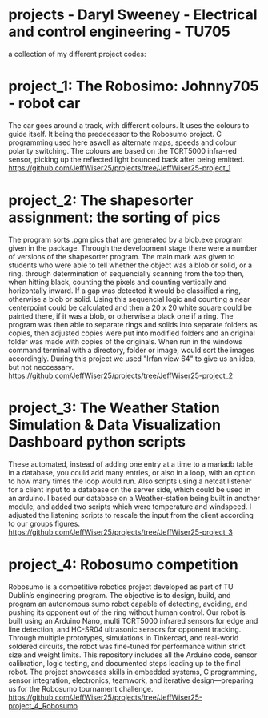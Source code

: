 # projects - Daryl Sweeney - Electrical and control engineering - TU705
a collection of my different project codes:
# project_1: The Robosimo: Johnny705 - robot car
The car goes around a track, with different colours. It uses the colours to guide itself. It being the predecessor to the Robosumo project.
C programming used here aswell as alternate maps, speeds and colour polarity switching. The colours are based on the TCRT5000 infra-red sensor,
picking up the reflected light bounced back after being emitted.
https://github.com/JeffWiser25/projects/tree/JeffWiser25-project_1
# project_2: The shapesorter assignment: the sorting of pics
The program sorts .pgm pics that are generated by a blob.exe program given in the package. Through the development stage there were a number of
versions of the shapesorter program. The main mark was given to students who were able to tell whether the object was a blob or solid, or a ring.
through determination of sequencially scanning from the top then, when hitting black, counting the pixels and counting vertically and horizontally inward. If a
gap was detected it would be classified a ring, otherwise a blob or solid. Using this sequencial logic and counting a near centerpoint could be calculated and 
then a 20 x 20 white square could be painted there, if it was a blob, or otherwise a black one if a ring. The program was then able to separate rings and solids into separate folders as copies, then
adjusted copies were put into modified folders and an original folder was made with copies of the originals. When run in the windows command terminal with a directory, folder or image,
would sort the images accordingly. During this project we used "Irfan view 64" to give us an idea, but not neccessary.
https://github.com/JeffWiser25/projects/tree/JeffWiser25-project_2
# project_3: The Weather Station Simulation & Data Visualization Dashboard python scripts
These automated, instead of adding one entry at a time to a mariadb table in a database, you could add many entries, or also in a loop, with an option to how many times the loop would run.
Also scripts using a netcat listener for a client input to a database on the server side, which could be used in an arduino. I based our database on a Weather-station being built in another module,
and added two scripts which were temperature and windspeed. I adjusted the listening scripts to rescale the input from the client according to our groups figures.
https://github.com/JeffWiser25/projects/tree/JeffWiser25-project_3
# project_4: Robosumo competition
Robosumo is a competitive robotics project developed as part of TU Dublin’s engineering program. The objective is to design, build, and program an autonomous sumo robot capable of detecting, avoiding, and pushing its opponent out of the ring without human control. Our robot is built using an Arduino Nano, multi TCRT5000 infrared sensors for edge and line detection, and HC-SR04 ultrasonic sensors for opponent tracking. Through multiple prototypes, simulations in Tinkercad, and real-world soldered circuits, the robot was fine-tuned for performance within strict size and weight limits. This repository includes all the Arduino code, sensor calibration, logic testing, and documented steps leading up to the final robot. The project showcases skills in embedded systems, C programming, sensor integration, electronics, teamwork, and iterative design—preparing us for the Robosumo tournament challenge.
https://github.com/JeffWiser25/projects/tree/JeffWiser25-project_4_Robosumo

